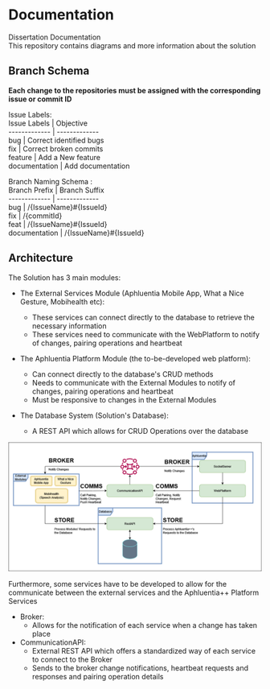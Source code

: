 # Documentation  
Dissertation Documentation   
This repository contains diagrams and more information about the solution   


## Branch Schema  
**Each change to the repositories must be assigned with the corresponding issue or commit ID**   

Issue Labels:  
Issue Labels | Objective  
------------- | -------------  
bug | Correct identified bugs   
fix | Correct broken commits  
feature | Add a New feature  
documentation | Add documentation   
  

Branch Naming Schema :  
Branch Prefix | Branch Suffix  
------------- | -------------  
bug  | /{IssueName}#{IssueId}   
fix  | /{commitId}   
feat | /{IssueName}#{IssueId}     
documentation | /{IssueName}#{IssueId} 

## Architecture  
The Solution has 3 main modules:   
- The External Services Module (Aphluentia Mobile App, What a Nice Gesture, Mobihealth etc):   
    - These services can connect directly to the database to retrieve the necessary information  
    - These services need to communicate with the WebPlatform to notify of changes, pairing operations and heartbeat  

- The Aphluentia Platform Module (the to-be-developed web platform):     
    - Can connect directly to the database's CRUD methods  
    - Needs to communicate with the External Modules to notify of changes, pairing operations and heartbeat  
    - Must be responsive to changes in the External Modules

- The Database System (Solution's Database):   
    - A REST API which allows for CRUD Operations over the database  

![Architecture](diagrams//arch/arch.png)


Furthermore, some services have to be developed to allow for the communicate between the external services and the Aphluentia++ Platform Services
- Broker:
    - Allows for the notification of each service when a change has taken place    
- CommunicationAPI:    
    - External REST API which offers a standardized way of each service to connect to the Broker   
    - Sends to the broker change notifications, heartbeat requests and responses and pairing operation details  